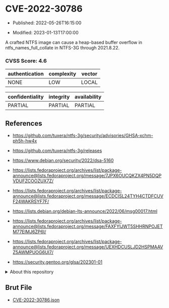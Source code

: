 # CVE-2022-30786

- Published: 2022-05-26T16:15:00

- Modified: 2023-01-13T17:00:00

A crafted NTFS image can cause a heap-based buffer overflow in ntfs_names_full_collate in NTFS-3G through 2021.8.22.

### CVSS Score: **4.6**

| authentication | complexity | vector |
| --- | --- | --- |
| NONE | LOW | LOCAL |

| confidentiality | integrity | availability |
| --- | --- | --- |
| PARTIAL | PARTIAL | PARTIAL |

## References

* https://github.com/tuxera/ntfs-3g/security/advisories/GHSA-xchm-ph5h-hw4x

* https://github.com/tuxera/ntfs-3g/releases

* https://www.debian.org/security/2022/dsa-5160

* https://lists.fedoraproject.org/archives/list/package-announce@lists.fedoraproject.org/message/7JPX6OUCQKZX4PN5DQPVDUFZCOOZUX7Z/

* https://lists.fedoraproject.org/archives/list/package-announce@lists.fedoraproject.org/message/ECDCISL24TYH4CTDFCUVF24WAKRSYF7F/

* https://lists.debian.org/debian-lts-announce/2022/06/msg00017.html

* https://lists.fedoraproject.org/archives/list/package-announce@lists.fedoraproject.org/message/FAXFYIJWT5SHHRNPOJETM77EIMJ6ZP6I/

* https://lists.fedoraproject.org/archives/list/package-announce@lists.fedoraproject.org/message/UEXHDCUSLJD2HSPMAAVZ5AWMPUOG6UI7/

* https://security.gentoo.org/glsa/202301-01

<details>
<summary>About this repository</summary> 

  This repository is part of the project [Live Hack CVE](https://github.com/Live-Hack-CVE). Main website can be found [www.live-hack.org](https://www.live-hack.org) 
  
  Made by [Sn0wAlice](https://github.com/Sn0wAlice) for the people that care about security and need to have a feed of the latest CVEs. Hope you enjoy it, don't forget to star the repo and follow me on [Twitter](https://twitter.com/Sn0wAlice) and [Github](https://github.com/Sn0wAlice). And that is my [personnal website](https://www.alice-snow.me/)

  - [Home Page](https://github.com/Live-Hack-CVE)
  - [Framework](https://github.com/Live-Hack-CVE/cve-framework)
  - [CVE database](https://github.com/Live-Hack-CVE/full_database)
  - [Changelog](https://github.com/Live-Hack-CVE/Changelog)
</details>

## Brut File

* [CVE-2022-30786.json](https://raw.githubusercontent.com/Live-Hack-CVE/full_database/main/cves/2022/CVE-2022-30786.json)

